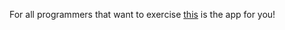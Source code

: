 For all programmers that want to exercise <a href="https://martiyn.github.io/training-buddy/">this</a> is the app for you!